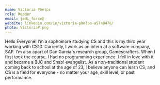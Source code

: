 ```yaml
---
name: Victoria Phelps
role: Reader
email: jedi_force@
website: linkedin.com/in/victoria-phelps-a57a9476/
photo: VictoriaP.png
---
```

Hello Everyone! I’m a sophomore studying CS and this is my third year working with CS10. Currently, I work as an intern at a software company, SAP. I'm also apart of Dan Garcia's research group, Gamescrafters. When I first took the course, I had no programming experience. I fell in love with it and became a BJC and Snap! evangelist. As a non-traditional student coming back to school at the age of 23, I believe anyone can learn CS, and CS is a field for everyone - no matter your age, skill level, or past performance. 
